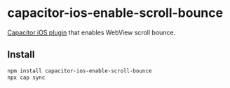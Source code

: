 # capacitor-ios-enable-scroll-bounce

[Capacitor iOS plugin](https://capacitorjs.com/docs/plugins) that enables WebView scroll bounce.

## Install

```bash
npm install capacitor-ios-enable-scroll-bounce
npx cap sync
```
